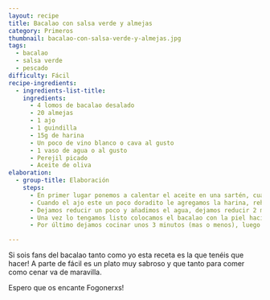 ```yaml
---
layout: recipe
title: Bacalao con salsa verde y almejas 
category: Primeros
thumbnail: bacalao-con-salsa-verde-y-almejas.jpg
tags:
  - bacalao
  - salsa verde
  - pescado
difficulty: Fácil
recipe-ingredients:
  - ingredients-list-title:
    ingredients:
      - 4 lomos de bacalao desalado
      - 20 almejas
      - 1 ajo
      - 1 guindilla 
      - 15g de harina
      - Un poco de vino blanco o cava al gusto
      - 1 vaso de agua o al gusto
      - Perejil picado 
      - Aceite de oliva
elaboration:
  - group-title: Elaboración
    steps:
      - En primer lugar ponemos a calentar el aceite en una sartén, cuando este caliente le agregamos el ajo laminado y la guindilla en finas rodajas. 
      - Cuando el ajo este un poco doradito le agregamos la harina, rehogamos un poco hasta que quede cocida pero no dorada y luego le añadimos el vino blanco. 
      - Dejamos reducir un poco y añadimos el agua, dejamos reducir 2 minutos aproximadamente. 
      - Una vez lo tengamos listo colocamos el bacalao con la piel hacia arriba y las almejas dentro de la salsa y echamos un poco de perejil. 
      - Por último dejamos cocinar unos 3 minutos (mas o menos), luego le damos la vuelta y solo nos faltara esperar para que este echo para poderlo saborear! 

---
```

Si sois fans del bacalao tanto como yo esta receta es la que tenéis que hacer! A parte de fácil es un plato muy sabroso y que tanto para comer como cenar va de maravilla. 
 
Espero que os encante Fogonerxs! 

